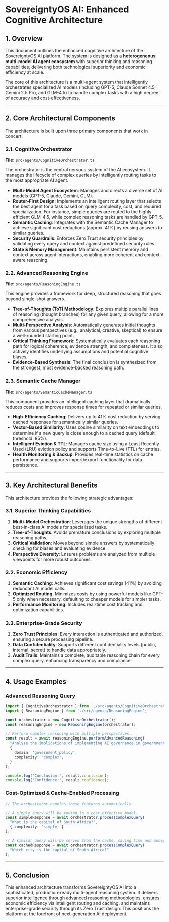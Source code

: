 # SovereigntyOS AI: Enhanced Cognitive Architecture

## 1. Overview

This document outlines the enhanced cognitive architecture of the SovereigntyOS AI platform. The system is designed as a **heterogeneous multi-model AI agent ecosystem** with superior thinking and reasoning capabilities, delivering both technological superiority and economic efficiency at scale.

The core of this architecture is a multi-agent system that intelligently orchestrates specialized AI models (including GPT-5, Claude Sonnet 4.5, Gemini 2.5 Pro, and GLM-4.5) to handle complex tasks with a high degree of accuracy and cost-effectiveness.

---

## 2. Core Architectural Components

The architecture is built upon three primary components that work in concert:

### 2.1. Cognitive Orchestrator

**File:** `src/agents/CognitiveOrchestrator.ts`

The orchestrator is the central nervous system of the AI ecosystem. It manages the lifecycle of complex queries by intelligently routing tasks to the most appropriate AI agent.

-   **Multi-Model Agent Ecosystem**: Manages and directs a diverse set of AI models (GPT-5, Claude, Gemini, GLM).
-   **Router-First Design**: Implements an intelligent routing layer that selects the best agent for a task based on query complexity, cost, and required specialization. For instance, simple queries are routed to the highly efficient GLM-4.5, while complex reasoning tasks are handled by GPT-5.
-   **Semantic Caching**: Integrates with the Semantic Cache Manager to achieve significant cost reductions (approx. 41%) by reusing answers to similar queries.
-   **Security Guardrails**: Enforces Zero Trust security principles by validating every query and context against predefined security rules.
-   **State & Memory Management**: Maintains persistent memory and context across agent interactions, enabling more coherent and context-aware reasoning.

### 2.2. Advanced Reasoning Engine

**File:** `src/agents/ReasoningEngine.ts`

This engine provides a framework for deep, structured reasoning that goes beyond single-shot answers.

-   **Tree-of-Thoughts (ToT) Methodology**: Explores multiple parallel lines of reasoning (thought branches) for any given query, allowing for a more comprehensive analysis.
-   **Multi-Perspective Analysis**: Automatically generates initial thoughts from various perspectives (e.g., analytical, creative, skeptical) to ensure a well-rounded starting point.
-   **Critical Thinking Framework**: Systematically evaluates each reasoning path for logical coherence, evidence strength, and completeness. It also actively identifies underlying assumptions and potential cognitive biases.
-   **Evidence-Based Synthesis**: The final conclusion is synthesized from the strongest, most evidence-backed reasoning path.

### 2.3. Semantic Cache Manager

**File:** `src/agents/SemanticCacheManager.ts`

This component provides an intelligent caching layer that dramatically reduces costs and improves response times for repeated or similar queries.

-   **High-Efficiency Caching**: Delivers up to 41% cost reduction by serving cached responses for semantically similar queries.
-   **Vector-Based Similarity**: Uses cosine similarity on text embeddings to determine if a new query is close enough to a cached query (default threshold: 85%).
-   **Intelligent Eviction & TTL**: Manages cache size using a Least Recently Used (LRU) eviction policy and supports Time-to-Live (TTL) for entries.
-   **Health Monitoring & Backup**: Provides real-time statistics on cache performance and supports import/export functionality for data persistence.

---

## 3. Key Architectural Benefits

This architecture provides the following strategic advantages:

### 3.1. Superior Thinking Capabilities

1.  **Multi-Model Orchestration**: Leverages the unique strengths of different best-in-class AI models for specialized tasks.
2.  **Tree-of-Thoughts**: Avoids premature conclusions by exploring multiple reasoning paths.
3.  **Critical Validation**: Moves beyond simple answers by systematically checking for biases and evaluating evidence.
4.  **Perspective Diversity**: Ensures problems are analyzed from multiple viewpoints for more robust outcomes.

### 3.2. Economic Efficiency

1.  **Semantic Caching**: Achieves significant cost savings (41%) by avoiding redundant AI model calls.
2.  **Optimized Routing**: Minimizes costs by using powerful models like GPT-5 only when necessary, defaulting to cheaper models for simpler tasks.
3.  **Performance Monitoring**: Includes real-time cost tracking and optimization capabilities.

### 3.3. Enterprise-Grade Security

1.  **Zero Trust Principles**: Every interaction is authenticated and authorized, ensuring a secure processing pipeline.
2.  **Data Confidentiality**: Supports different confidentiality levels (public, internal, secret) to handle data appropriately.
3.  **Audit Trails**: Maintains a complete, auditable reasoning chain for every complex query, enhancing transparency and compliance.

---

## 4. Usage Examples

### Advanced Reasoning Query

```typescript
import { CognitiveOrchestrator } from './src/agents/CognitiveOrchestrator';
import { ReasoningEngine } from './src/agents/ReasoningEngine';

const orchestrator = new CognitiveOrchestrator();
const reasoningEngine = new ReasoningEngine(orchestrator);

// Perform complex reasoning with multiple perspectives.
const result = await reasoningEngine.performAdvancedReasoning(
  "Analyze the implications of implementing AI governance in government operations",
  {
    domain: 'government_policy',
    complexity: 'complex',
  }
);

console.log('Conclusion:', result.conclusion);
console.log('Confidence:', result.confidence);
```

### Cost-Optimized & Cache-Enabled Processing

```typescript
// The orchestrator handles these features automatically.

// A simple query will be routed to a cost-effective model.
const simpleResponse = await orchestrator.processComplexQuery(
  "What is the capital of South Africa?",
  { complexity: 'simple' }
);

// A similar query will be served from the cache, saving time and money.
const cachedResponse = await orchestrator.processComplexQuery(
  "Which city is the capital of South Africa?"
);
```

---

## 5. Conclusion

This enhanced architecture transforms SovereigntyOS AI into a sophisticated, production-ready multi-agent reasoning system. It delivers superior intelligence through advanced reasoning methodologies, ensures economic efficiency via intelligent routing and caching, and maintains enterprise-grade security through its Zero Trust design. This positions the platform at the forefront of next-generation AI deployment.